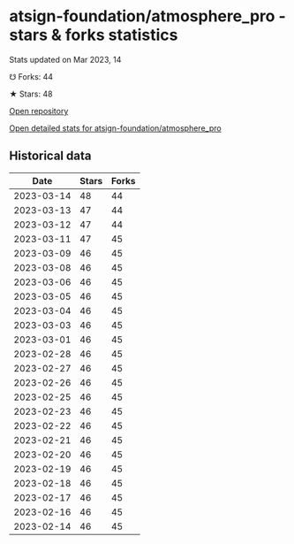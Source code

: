# atsign-foundation/atmosphere_pro - stars & forks statistics

Stats updated on Mar 2023, 14

☋ Forks: 44

★ Stars: 48

[Open repository](https://github.com/atsign-foundation/atmosphere_pro)

[Open detailed stats for atsign-foundation/atmosphere_pro](https://reviewgithub.com/rep/atsign-foundation/atmosphere_pro)

## Historical data
| Date | Stars | Forks |
|------|-------|-------|
| 2023-03-14 | 48 | 44 | 
| 2023-03-13 | 47 | 44 | 
| 2023-03-12 | 47 | 44 | 
| 2023-03-11 | 47 | 45 | 
| 2023-03-09 | 46 | 45 | 
| 2023-03-08 | 46 | 45 | 
| 2023-03-06 | 46 | 45 | 
| 2023-03-05 | 46 | 45 | 
| 2023-03-04 | 46 | 45 | 
| 2023-03-03 | 46 | 45 | 
| 2023-03-01 | 46 | 45 | 
| 2023-02-28 | 46 | 45 | 
| 2023-02-27 | 46 | 45 | 
| 2023-02-26 | 46 | 45 | 
| 2023-02-25 | 46 | 45 | 
| 2023-02-23 | 46 | 45 | 
| 2023-02-22 | 46 | 45 | 
| 2023-02-21 | 46 | 45 | 
| 2023-02-20 | 46 | 45 | 
| 2023-02-19 | 46 | 45 | 
| 2023-02-18 | 46 | 45 | 
| 2023-02-17 | 46 | 45 | 
| 2023-02-16 | 46 | 45 | 
| 2023-02-14 | 46 | 45 | 


